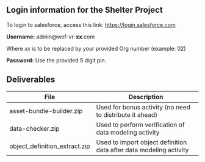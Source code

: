 ## Login information for the Shelter Project

To login to salesforce, access this link:
https://login.salesforce.com

**Username:**
admin@wef-vr-**xx**.com

Where *xx* is to be replaced by your provided Org number (example: 02)

**Password:**
Use the provided 5 digit pin.

## Deliverables

File | Description
--- | ---
asset-bundle-builder.zip | Used for bonus activity (no need to distribute it ahead)
data-checker.zip | Used to perform verification of data modeling activity
object_definition_extract.zip | Used to import object definition data after data modeling activity
